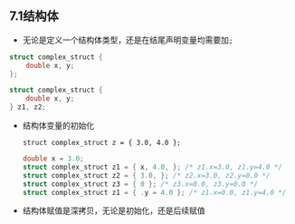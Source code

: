 ## 7.1结构体

- 无论是定义一个结构体类型，还是在结尾声明变量均需要加`;`

```c
struct complex_struct {
	double x, y;
};

struct complex_struct {
	double x, y;
} z1, z2;
```

- 结构体变量的初始化

  `struct complex_struct z = { 3.0, 4.0 };`

  ```c
  double x = 3.0;
  struct complex_struct z1 = { x, 4.0, }; /* z1.x=3.0, z1.y=4.0 */
  struct complex_struct z2 = { 3.0, }; /* z2.x=3.0, z2.y=0.0 */
  struct complex_struct z3 = { 0 }; /* z3.x=0.0, z3.y=0.0 */
  struct complex_struct z1 = { .y = 4.0 }; /* z1.x=0.0, z1.y=4.0 */
  ```

- 结构体赋值是深拷贝，无论是初始化，还是后续赋值

